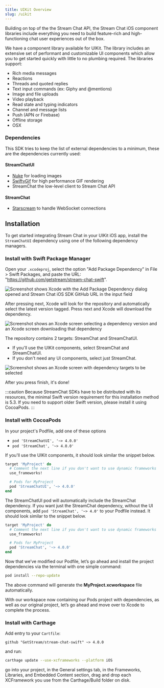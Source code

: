 ```yaml
---
title: UIKit Overview
slug: /uikit
---
```


Building on top of the the Stream Chat API, the Stream Chat iOS component libraries include everything you need to build feature-rich and high-functioning chat user experiences out of the box.

We have a component library available for UIKit. The library includes an extensive set of performant and customizable UI components which allow you to get started quickly with little to no plumbing required. The libraries support:

- Rich media messages
- Reactions
- Threads and quoted replies
- Text input commands (ex: Giphy and @mentions)
- Image and file uploads
- Video playback
- Read state and typing indicators
- Channel and message lists
- Push (APN or Firebase)
- Offline storage
- OSX

### Dependencies 

This SDK tries to keep the list of external dependencies to a minimum, these are the dependencies currently used:

#### StreamChatUI

- [Nuke](https://github.com/kean/Nuke) for loading images  
- [SwiftyGif](https://github.com/kirualex/SwiftyGif) for high performance GIF rendering
- StreamChat the low-level client to Stream Chat API

#### StreamChat

- [Starscream](https://github.com/daltoniam/Starscream) to handle WebSocket connections


## Installation

To get started integrating Stream Chat in your UIKit iOS app, install the `StreamChatUI` dependency using one of the following dependency managers.

### Install with Swift Package Manager

Open your `.xcodeproj`, select the option "Add Package Dependency" in File > Swift Packages, and paste the URL: "https://github.com/getstream/stream-chat-swift".

![Screenshot shows Xcode with the Add Package Dependency dialog opened and Stream Chat iOS SDK GitHub URL in the input field](../assets/spm-00.png)

After pressing next, Xcode will look for the repository and automatically select the latest version tagged. Press next and Xcode will download the dependency.

![Screenshot shows an Xcode screen selecting a dependency version and an Xcode screen downloading that dependency](../assets/spm-01.png)

The repository contains 2 targets: StreamChat and StreamChatUI.

- If you'll use the UIKit components, select StreamChat and StreamChatUI.
- If you don't need any UI components, select just StreamChat.

![Screenshot shows an Xcode screen with dependency targets to be selected](../assets/spm-02.png)

After you press finish, it's done!

:::caution
Because StreamChat SDKs have to be distributed with its resources, the minimal Swift version requirement for this installation method is 5.3. If you need to support older Swift version, please install it using CocoaPods.
:::




### Install with CocoaPods

In your project's Podfile, add one of these options

- `pod 'StreamChatUI', '~> 4.0.0'`
- `pod 'StreamChat', '~> 4.0.0'`

If you'll use the UIKit components, it should look similar the snippet below.

```ruby
target 'MyProject' do
  # Comment the next line if you don't want to use dynamic frameworks
  use_frameworks!

  # Pods for MyProject
  pod 'StreamChatUI', '~> 4.0.0'
end
```

The StreamChatUI pod will automatically include the StreamChat dependency. If you want just the StreamChat dependency, without the UI components, add `pod 'StreamChat', '~> 4.0'` to your Podfile instead. It should look similar to the snippet below.

```ruby
target 'MyProject' do
  # Comment the next line if you don't want to use dynamic frameworks
  use_frameworks!

  # Pods for MyProject
  pod 'StreamChat', '~> 4.0.0'
end
```

Now that we’ve modified our Podfile, let’s go ahead and install the project dependencies via the terminal with one simple command:

```bash
pod install --repo-update
```

The above command will generate the **MyProject.xcworkspace** file automatically.

With our workspace now containing our Pods project with dependencies, as well as our original project, let’s go ahead and move over to Xcode to complete the process.

### Install with Carthage

Add entry to your `Cartfile`:

```
github "GetStream/stream-chat-swift" ~> 4.0.0
```

and run:

```bash
carthage update --use-xcframeworks --platform iOS
```

go into your project, in the General settings tab, in the Frameworks, Libraries, and Embedded Content section, drag and drop each XCFramework you use from the Carthage/Build folder on disk.


